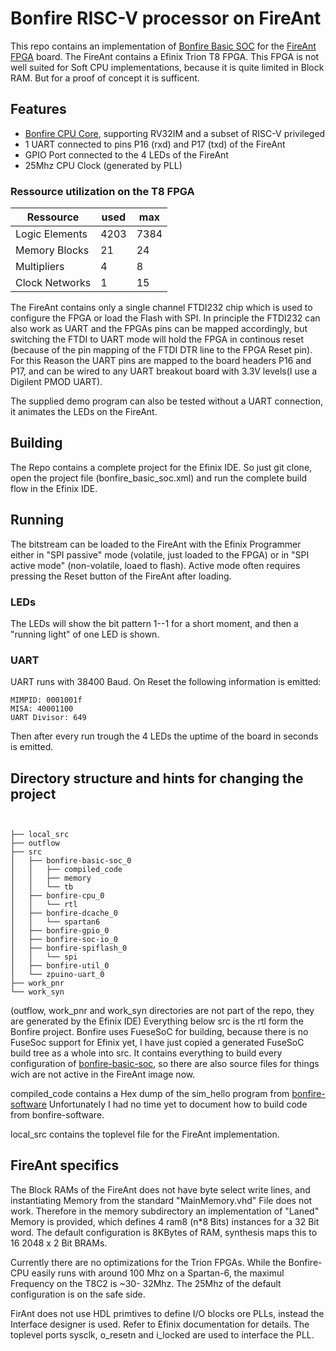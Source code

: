 # Bonfire RISC-V processor on FireAnt

This repo contains an implementation of [Bonfire Basic SOC](https://github.com/bonfireprocessor/bonfire-basic-soc)  for the [FireAnt FPGA](https://www.crowdsupply.com/xips-technology/fireant) board. The FireAnt contains a Efinix Trion T8 FPGA. This FPGA is not well suited for Soft CPU implementations, because it is quite limited in Block RAM. But for a proof of concept it is sufficent.

## Features
  * [Bonfire  CPU Core](https://github.com/bonfireprocessor/bonfire-cpu), supporting RV32IM and a subset of RISC-V privileged
  * 1 UART connected to pins P16 (rxd) and P17 (txd) of the FireAnt
  * GPIO Port connected to the 4 LEDs of the FireAnt  
  * 25Mhz CPU Clock (generated by PLL)

  ### Ressource utilization on the T8 FPGA


  | Ressource      | used | max  |
  |----------------|------|------|
  | Logic Elements | 4203 | 7384 |
  | Memory Blocks  | 21   | 24   |
  | Multipliers    | 4    | 8    |
  | Clock Networks | 1    | 15   |


  The FireAnt contains only a single channel FTDI232 chip which is used to configure the FPGA or load the Flash with SPI. In principle the FTDI232 can also work as UART and the FPGAs pins can be mapped accordingly, but switching the FTDI to UART mode will hold the FPGA in continous reset (because of the pin mapping of the FTDI DTR line to the FPGA Reset pin).
  For this Reason the UART pins are mapped to the board headers P16 and P17, and can be wired to any  UART breakout board with 3.3V levels(I use a Digilent PMOD UART).

  The supplied demo program can also be tested without a UART connection, it animates the LEDs on the FireAnt.

## Building
The Repo contains a complete project for the Efinix IDE. So just git clone, open the project file (bonfire_basic_soc.xml) and run the complete build flow in the Efinix IDE.

## Running
The bitstream can be loaded to the FireAnt with the Efinix Programmer either in "SPI passive" mode (volatile, just loaded to the FPGA) or in "SPI active mode" (non-volatile, loaed to flash). Active mode often requires pressing the Reset button of the FireAnt after loading.
### LEDs
The LEDs will show the bit pattern 1--1 for a short moment, and then a "running light" of one LED is shown.
### UART
UART runs with 38400 Baud.
On Reset the following information is emitted:
```
MIMPID: 0001001f                                                                
MISA: 40001100                                                                  
UART Divisor: 649  
```

Then after every run trough the 4 LEDs the uptime of the board in seconds is emitted.

## Directory structure and hints for changing the project
```


├── local_src
├── outflow
├── src
│   ├── bonfire-basic-soc_0
│   │   ├── compiled_code
│   │   ├── memory
│   │   └── tb
│   ├── bonfire-cpu_0
│   │   └── rtl
│   ├── bonfire-dcache_0
│   │   └── spartan6
│   ├── bonfire-gpio_0
│   ├── bonfire-soc-io_0
│   ├── bonfire-spiflash_0
│   │   └── spi
│   ├── bonfire-util_0
│   └── zpuino-uart_0
├── work_pnr
└── work_syn
```
(outflow, work_pnr and work_syn directories are not part of the repo, they are generated by the Efinix IDE)
Everything below src is the rtl form the Bonfire project. Bonfire uses FueseSoC for building, because there is no FuseSoc support for Efinix yet, I have just copied a  generated FuseSoC build tree as a whole into src. It contains everything to build every configuration of [bonfire-basic-soc](https://github.com/bonfireprocessor/bonfire-basic-soc), so there are also source files for things wich are not active in the FireAnt image now.

compiled_code contains a Hex dump of the sim_hello program from  [bonfire-software](https://github.com/bonfireprocessor/bonfire-software)
Unfortunately I had no time yet to document how to build code from bonfire-software.

local_src contains the toplevel file for the FireAnt implementation.

## FireAnt specifics
The Block RAMs of the FireAnt does not have byte select write lines, and instantiating Memory from the standard "MainMemory.vhd" File does not work. Therefore in the memory subdirectory an implementation of "Laned" Memory is provided, which defines 4  ram8 (n*8 Bits) instances for a 32 Bit word.
The default configuration is 8KBytes of RAM, synthesis maps this to  16 2048 x 2 Bit BRAMs.

Currently there are no optimizations for the Trion FPGAs. While the Bonfire-CPU easily runs with around 100 Mhz on a Spartan-6, the maximul Frequency on the T8C2 is ~30- 32Mhz.
The 25Mhz of the default configuration is on the safe side.

FirAnt does not use HDL primtives to define I/O blocks ore PLLs, instead the Interface designer is used. Refer to Efinix documentation for details. The toplevel ports sysclk, o_resetn and i_locked are used to interface the PLL.
